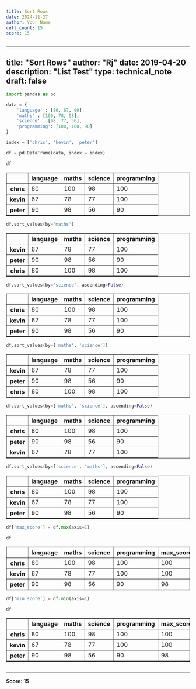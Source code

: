```yaml
---
title: Sort Rows
date: 2024-11-27
author: Your Name
cell_count: 15
score: 15
---
```


---
title: "Sort Rows"
author: "Rj"
date: 2019-04-20
description: "List Test"
type: technical_note
draft: false
---

```python
import pandas as pd
```


```python
data = {
    'language' : [80, 67, 90],
    'maths' : [100, 78, 98],
    'science' : [98, 77, 56],
    'programming': [100, 100, 90]
}

index = ['chris', 'kevin', 'peter']
```


```python
df = pd.DataFrame(data, index = index)
```


```python
df
```




<div>
<style scoped>
    .dataframe tbody tr th:only-of-type {
        vertical-align: middle;
    }

    .dataframe tbody tr th {
        vertical-align: top;
    }

    .dataframe thead th {
        text-align: right;
    }
</style>
<table border="1" class="dataframe">
  <thead>
    <tr style="text-align: right;">
      <th></th>
      <th>language</th>
      <th>maths</th>
      <th>science</th>
      <th>programming</th>
    </tr>
  </thead>
  <tbody>
    <tr>
      <th>chris</th>
      <td>80</td>
      <td>100</td>
      <td>98</td>
      <td>100</td>
    </tr>
    <tr>
      <th>kevin</th>
      <td>67</td>
      <td>78</td>
      <td>77</td>
      <td>100</td>
    </tr>
    <tr>
      <th>peter</th>
      <td>90</td>
      <td>98</td>
      <td>56</td>
      <td>90</td>
    </tr>
  </tbody>
</table>
</div>




```python
df.sort_values(by='maths')
```




<div>
<style scoped>
    .dataframe tbody tr th:only-of-type {
        vertical-align: middle;
    }

    .dataframe tbody tr th {
        vertical-align: top;
    }

    .dataframe thead th {
        text-align: right;
    }
</style>
<table border="1" class="dataframe">
  <thead>
    <tr style="text-align: right;">
      <th></th>
      <th>language</th>
      <th>maths</th>
      <th>science</th>
      <th>programming</th>
    </tr>
  </thead>
  <tbody>
    <tr>
      <th>kevin</th>
      <td>67</td>
      <td>78</td>
      <td>77</td>
      <td>100</td>
    </tr>
    <tr>
      <th>peter</th>
      <td>90</td>
      <td>98</td>
      <td>56</td>
      <td>90</td>
    </tr>
    <tr>
      <th>chris</th>
      <td>80</td>
      <td>100</td>
      <td>98</td>
      <td>100</td>
    </tr>
  </tbody>
</table>
</div>




```python
df.sort_values(by='science', ascending=False)
```




<div>
<style scoped>
    .dataframe tbody tr th:only-of-type {
        vertical-align: middle;
    }

    .dataframe tbody tr th {
        vertical-align: top;
    }

    .dataframe thead th {
        text-align: right;
    }
</style>
<table border="1" class="dataframe">
  <thead>
    <tr style="text-align: right;">
      <th></th>
      <th>language</th>
      <th>maths</th>
      <th>science</th>
      <th>programming</th>
    </tr>
  </thead>
  <tbody>
    <tr>
      <th>chris</th>
      <td>80</td>
      <td>100</td>
      <td>98</td>
      <td>100</td>
    </tr>
    <tr>
      <th>kevin</th>
      <td>67</td>
      <td>78</td>
      <td>77</td>
      <td>100</td>
    </tr>
    <tr>
      <th>peter</th>
      <td>90</td>
      <td>98</td>
      <td>56</td>
      <td>90</td>
    </tr>
  </tbody>
</table>
</div>




```python
df.sort_values(by=['maths', 'science'])
```




<div>
<style scoped>
    .dataframe tbody tr th:only-of-type {
        vertical-align: middle;
    }

    .dataframe tbody tr th {
        vertical-align: top;
    }

    .dataframe thead th {
        text-align: right;
    }
</style>
<table border="1" class="dataframe">
  <thead>
    <tr style="text-align: right;">
      <th></th>
      <th>language</th>
      <th>maths</th>
      <th>science</th>
      <th>programming</th>
    </tr>
  </thead>
  <tbody>
    <tr>
      <th>kevin</th>
      <td>67</td>
      <td>78</td>
      <td>77</td>
      <td>100</td>
    </tr>
    <tr>
      <th>peter</th>
      <td>90</td>
      <td>98</td>
      <td>56</td>
      <td>90</td>
    </tr>
    <tr>
      <th>chris</th>
      <td>80</td>
      <td>100</td>
      <td>98</td>
      <td>100</td>
    </tr>
  </tbody>
</table>
</div>




```python
df.sort_values(by=['maths', 'science'], ascending=False)
```




<div>
<style scoped>
    .dataframe tbody tr th:only-of-type {
        vertical-align: middle;
    }

    .dataframe tbody tr th {
        vertical-align: top;
    }

    .dataframe thead th {
        text-align: right;
    }
</style>
<table border="1" class="dataframe">
  <thead>
    <tr style="text-align: right;">
      <th></th>
      <th>language</th>
      <th>maths</th>
      <th>science</th>
      <th>programming</th>
    </tr>
  </thead>
  <tbody>
    <tr>
      <th>chris</th>
      <td>80</td>
      <td>100</td>
      <td>98</td>
      <td>100</td>
    </tr>
    <tr>
      <th>peter</th>
      <td>90</td>
      <td>98</td>
      <td>56</td>
      <td>90</td>
    </tr>
    <tr>
      <th>kevin</th>
      <td>67</td>
      <td>78</td>
      <td>77</td>
      <td>100</td>
    </tr>
  </tbody>
</table>
</div>




```python
df.sort_values(by=['science', 'maths'], ascending=False)
```




<div>
<style scoped>
    .dataframe tbody tr th:only-of-type {
        vertical-align: middle;
    }

    .dataframe tbody tr th {
        vertical-align: top;
    }

    .dataframe thead th {
        text-align: right;
    }
</style>
<table border="1" class="dataframe">
  <thead>
    <tr style="text-align: right;">
      <th></th>
      <th>language</th>
      <th>maths</th>
      <th>science</th>
      <th>programming</th>
    </tr>
  </thead>
  <tbody>
    <tr>
      <th>chris</th>
      <td>80</td>
      <td>100</td>
      <td>98</td>
      <td>100</td>
    </tr>
    <tr>
      <th>kevin</th>
      <td>67</td>
      <td>78</td>
      <td>77</td>
      <td>100</td>
    </tr>
    <tr>
      <th>peter</th>
      <td>90</td>
      <td>98</td>
      <td>56</td>
      <td>90</td>
    </tr>
  </tbody>
</table>
</div>




```python
df['max_score'] = df.max(axis=1)
```


```python
df
```




<div>
<style scoped>
    .dataframe tbody tr th:only-of-type {
        vertical-align: middle;
    }

    .dataframe tbody tr th {
        vertical-align: top;
    }

    .dataframe thead th {
        text-align: right;
    }
</style>
<table border="1" class="dataframe">
  <thead>
    <tr style="text-align: right;">
      <th></th>
      <th>language</th>
      <th>maths</th>
      <th>science</th>
      <th>programming</th>
      <th>max_score</th>
    </tr>
  </thead>
  <tbody>
    <tr>
      <th>chris</th>
      <td>80</td>
      <td>100</td>
      <td>98</td>
      <td>100</td>
      <td>100</td>
    </tr>
    <tr>
      <th>kevin</th>
      <td>67</td>
      <td>78</td>
      <td>77</td>
      <td>100</td>
      <td>100</td>
    </tr>
    <tr>
      <th>peter</th>
      <td>90</td>
      <td>98</td>
      <td>56</td>
      <td>90</td>
      <td>98</td>
    </tr>
  </tbody>
</table>
</div>




```python
df['min_score'] = df.min(axis=1)
```


```python
df
```




<div>
<style scoped>
    .dataframe tbody tr th:only-of-type {
        vertical-align: middle;
    }

    .dataframe tbody tr th {
        vertical-align: top;
    }

    .dataframe thead th {
        text-align: right;
    }
</style>
<table border="1" class="dataframe">
  <thead>
    <tr style="text-align: right;">
      <th></th>
      <th>language</th>
      <th>maths</th>
      <th>science</th>
      <th>programming</th>
      <th>max_score</th>
      <th>min_score</th>
    </tr>
  </thead>
  <tbody>
    <tr>
      <th>chris</th>
      <td>80</td>
      <td>100</td>
      <td>98</td>
      <td>100</td>
      <td>100</td>
      <td>80</td>
    </tr>
    <tr>
      <th>kevin</th>
      <td>67</td>
      <td>78</td>
      <td>77</td>
      <td>100</td>
      <td>100</td>
      <td>67</td>
    </tr>
    <tr>
      <th>peter</th>
      <td>90</td>
      <td>98</td>
      <td>56</td>
      <td>90</td>
      <td>98</td>
      <td>56</td>
    </tr>
  </tbody>
</table>
</div>




```python

```


---
**Score: 15**